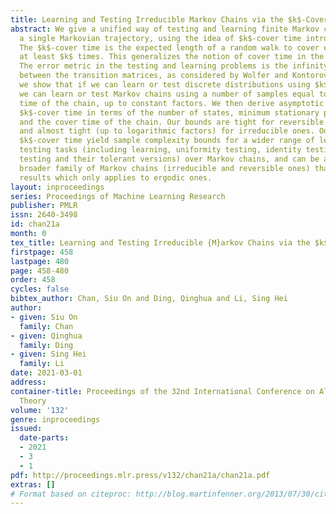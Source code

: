 ```yaml
---
title: Learning and Testing Irreducible Markov Chains via the $k$-Cover Time
abstract: We give a unified way of testing and learning finite Markov chains from
  a single Markovian trajectory, using the idea of $k$-cover time introduced here.
  The $k$-cover time is the expected length of a random walk to cover every state
  at least $k$ times. This generalizes the notion of cover time in the literature.
  The error metric in the testing and learning problems is the infinity matrix norm
  between the transition matrices, as considered by Wolfer and Kontorovich. Specifically,
  we show that if we can learn or test discrete distributions using $k$ samples, then
  we can learn or test Markov chains using a number of samples equal to the $k$-cover
  time of the chain, up to constant factors. We then derive asymptotic bounds on the
  $k$-cover time in terms of the number of states, minimum stationary probability
  and the cover time of the chain. Our bounds are tight for reversible Markov chains
  and almost tight (up to logarithmic factors) for irreducible ones. Our results on
  $k$-cover time yield sample complexity bounds for a wider range of learning and
  testing tasks (including learning, uniformity testing, identity testing, closeness
  testing and their tolerant versions) over Markov chains, and can be applied to a
  broader family of Markov chains (irreducible and reversible ones) than previous
  results which only applies to ergodic ones.
layout: inproceedings
series: Proceedings of Machine Learning Research
publisher: PMLR
issn: 2640-3498
id: chan21a
month: 0
tex_title: Learning and Testing Irreducible {M}arkov Chains via the $k$-Cover Time
firstpage: 458
lastpage: 480
page: 458-480
order: 458
cycles: false
bibtex_author: Chan, Siu On and Ding, Qinghua and Li, Sing Hei
author:
- given: Siu On
  family: Chan
- given: Qinghua
  family: Ding
- given: Sing Hei
  family: Li
date: 2021-03-01
address: 
container-title: Proceedings of the 32nd International Conference on Algorithmic Learning
  Theory
volume: '132'
genre: inproceedings
issued:
  date-parts:
  - 2021
  - 3
  - 1
pdf: http://proceedings.mlr.press/v132/chan21a/chan21a.pdf
extras: []
# Format based on citeproc: http://blog.martinfenner.org/2013/07/30/citeproc-yaml-for-bibliographies/
---
```

